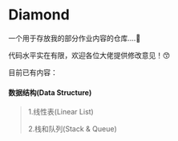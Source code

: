 # Diamond

一个用于存放我的部分作业内容的仓库....🙂

代码水平实在有限，欢迎各位大佬提供修改意见！😙

目前已有内容：

#### 数据结构(Data Structure)
> 1.线性表(Linear List)
>
> 2.栈和队列(Stack & Queue)
